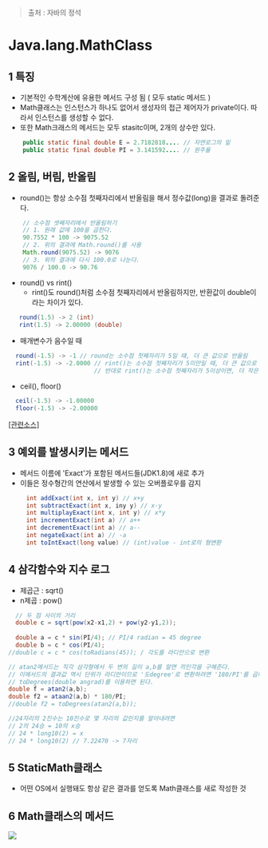 > 출처 : 자바의 정석


# Java.lang.MathClass
## 1 특징
* 기본적인 수학계산에 유용한 메서드 구성 됨 ( 모두 static 메서드 )
* Math클래스는 인스턴스가 하나도 없어서 생성자의 접근 제어자가 private이다. 따라서 인스턴스를 생성할 수 없다.
* 또한 Math크래스의 메서드는 모두 stasitc이며, 2개의 상수만 있다.
```java
	public static final double E = 2.7182818.... // 자연로그의 밑
    public static final double PI = 3.141592.... // 원주율
```

## 2 올림, 버림, 반올림
* round()는 항상 소수점 첫째자리에서 반올림을 해서 정수값(long)을 결과로 돌려준다.
```java
	// 소수점 셋째자리에서 반올림하기
    // 1. 원래 값에 100을 곱한다.
    90.7552 * 100 -> 9075.52
    // 2. 위의 결과에 Math.round()를 사용
    Math.round(9075.52) -> 9076
    // 3. 위의 결과에 다시 100.0로 나눈다.
    9076 / 100.0 -> 90.76
```
* round() vs rint()
   - rint()도 round()처럼 소수점 첫째자리에서 반올림하지만, 반환값이 double이라는 차이가 있다.
 ```java
 	round(1.5) -> 2 (int)
    rint(1.5) -> 2.00000 (double)
 ```
  - 매개변수가 음수일 때
  ```java
  	round(-1.5) -> -1 // round는 소수점 첫째자리가 5일 떄, 더 큰 값으로 반올림
    rint(-1.5) -> -2.0000 // rint()는 소수점 첫째자리가 5미만일 때, 더 큰 값으로 반올림
                          // 반대로 rint()는 소수점 첫째자리가 5이상이면, 더 작은 값으로 내림
  ```
  * ceil(), floor()
  ```java
  	ceil(-1.5) -> -1.00000
    floor(-1.5) -> -2.00000
  ```
  [[관련소스]](https://github.com/HaeSeongPark/TIL/blob/master/JavaStudy2/JavaStudySource2/src/ch9_lang/MathEx1.java)
  
  ## 3 예외를 발생시키는 메서드
  * 메서드 이름에 'Exact'가 포함된 메서드들(JDK1.8)에 새로 추가
  * 이들은 정수형간의 연산에서 발생할 수 있는 오버플로우를 감지
  ```java
       int addExact(int x, int y) // x+y
       int subtractExact(int x, iny y) // x-y
       int multiplayExact(int x, int y) // x*y
       int incrementExact(int a) // a++
       int decrementExact(int a) // a--
       int negateExact(int a) // -a
       int toIntExact(long value) // (int)value - int로의 형변환
  ```
  
  ## 4 삼각함수와 지수 로그
  * 제곱근 : sqrt()
  * n제곱 : pow()
  ```java
  	// 두 점 사이의 거리
  	double c = sqrt(pow(x2-x1,2) + pow(y2-y1,2));
    
    double a = c * sin(PI/4); // PI/4 radian = 45 degree
    double b = c * cos(PI/4); 
  //double c = c * cos(toRadians(45)); / 각도를 라디안으로 변환
  
  // atan2메서드는 직각 삼각형에서 두 변의 길이 a,b를 알면 끼인각을 구해준다.
  // 이메서드의 결과값 역시 단위가 라디안이므로 '도degree'로 변환하려면 '180/PI'를 곱하거나
  // toDegrees(double angrad)를 이용하면 된다.
  double f = atan2(a,b);
  double f2 = ataan2(a,b) * 180/PI;
//double f2 = toDegrees(atan2(a,b));

//24자리의 2진수는 10진수로 몇 자리의 값인지를 알아내려면
// 2의 24승 = 10의 x승
// 24 * long10(2) = x 
// 24 * long10(2) // 7.22470 -> 7자리
  ```
  
## 5 StaticMath클래스
  * 어떤 OS에서 실행돼도 항상 같은 결과를 얻도록 Math클래스를 새로 작성한 것

## 6 Math클래스의 메서드
![](https://github.com/HaeSeongPark/TIL/blob/master/img/Java/Java.lang.Math%20Class.png)
